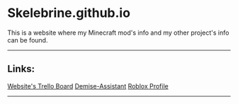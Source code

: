 # Skelebrine.github.io
This is a website where my Minecraft mod's info and my other project's info can be found.
___
## Links:
[Website's Trello Board](https://trello.com/b/nTSDAa4Y/skelebrinegithubio-progress)
[Demise-Assistant](https://github.com/Skelebrine/Demise-Assistant)
[Roblox Profile](https://www.roblox.com/users/714842192/profile)
___
